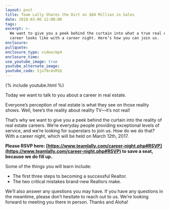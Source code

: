 ```yaml
---
layout: post
title: Team Lally Shares the Dirt on $84 Million in Sales
date: 2018-03-06 12:00:00
tags:
excerpt: >-
  We want to give you a peek behind the curtain into what a true real estate
  career looks like with a career night. Here’s how you can join us.
enclosure:
pullquote:
enclosure_type: video/mp4
enclosure_time:
use_youtube_image: true
youtube_alternate_image:
youtube_code: 5ju79c4sM1Q
---
```


{% include youtube.html %}

Today we want to talk to you about a career in real estate.

Everyone’s perception of real estate is what they see on those reality shows. Well, here’s the reality about reality TV—it’s not real!

That’s why we want to give you a peek behind the curtain into the reality of real estate careers. We’re everyday people providing exceptional levels of service, and we’re looking for superstars to join us. How do we do that? With a career night, which will be held on March 12th, 2017.

**Please RSVP here: [https://www.teamlally.com/career-night.php#RSVP](https://www.teamlally.com/career-night.php#RSVP) to save a seat, because we do fill up.**

Some of the things you will learn include:

* The first three steps to becoming a successful Realtor.
* The two critical mistakes brand-new Realtors make.

We’ll also answer any questions you may have. If you have any questions in the meantime, please don’t hesitate to reach out to us. We’re looking forward to meeting you there in person. Thanks and Aloha!